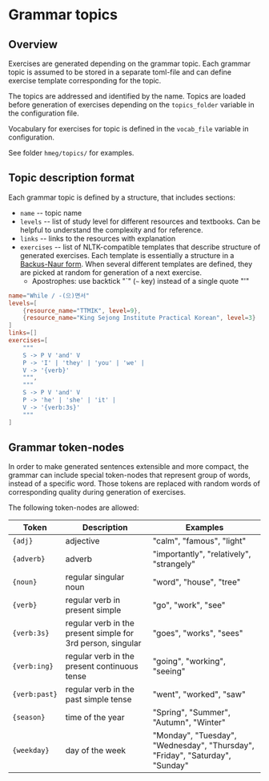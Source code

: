 # Grammar topics

## Overview

Exercises are generated depending on the grammar topic. Each grammar topic is assumed to be stored in
a separate toml-file and can define exercise template corresponding for the topic.

The topics are addressed and identified by the name.
Topics are loaded before generation of exercises depending on the `topics_folder` variable in the configuration file.

Vocabulary for exercises for topic is defined in the `vocab_file` variable in configuration.

See folder `hmeg/topics/` for examples.

## Topic description format

Each grammar topic is defined by a structure, that includes sections:
* `name` -- topic name
* `levels` -- list of study level for different resources and textbooks. Can be helpful to understand the complexity and for reference.
* `links` -- links to the resources with explanation
* `exercises` -- list of NLTK-compatible templates that describe structure of generated exercises.
    Each template is essentially a structure in a [Backus-Naur form](https://en.wikipedia.org/wiki/Backus%E2%80%93Naur_form). 
    When several different templates are defined, they are picked at random for generation of a next exercise.
    * Apostrophes: use backtick "\`" (`~` key) instead of a single quote "'" 

```toml
name="While / -(으)면서"
levels=[
    {resource_name="TTMIK", level=9},
    {resource_name="King Sejong Institute Practical Korean", level=3}
]
links=[]
exercises=[
    """
    S -> P V 'and' V
    P -> 'I' | 'they' | 'you' | 'we' |
    V -> '{verb}'
    """,
    """
    S -> P V 'and' V
    P -> 'he' | 'she' | 'it' |
    V -> '{verb:3s}'
    """
]
```

## Grammar token-nodes

In order to make generated sentences extensible and more compact, the grammar can include special token-nodes
that represent group of words, instead of a specific word. Those tokens are replaced with random words of
corresponding quality during generation of exercises.

The following token-nodes are allowed:

| Token         | Description                                                 | Examples                                                                     |
|---------------|-------------------------------------------------------------|------------------------------------------------------------------------------|
| `{adj}`       | adjective                                                   | "calm", "famous", "light"                                                    |
| `{adverb}`    | adverb                                                      | "importantly", "relatively", "strangely"                                     |
| `{noun}`      | regular singular noun                                       | "word", "house", "tree"                                                      |
| `{verb}`      | regular verb in present simple                              | "go", "work", "see"                                                          |
| `{verb:3s}`   | regular verb in the present simple for 3rd person, singular | "goes", "works", "sees"                                                      |
| `{verb:ing}`  | regular verb in the present continuous tense                | "going", "working", "seeing"                                                 |
| `{verb:past}` | regular verb in the past simple tense                       | "went", "worked", "saw"                                                      |
| `{season}`    | time of the year                                            | "Spring", "Summer", "Autumn", "Winter"                                       |
| `{weekday}`   | day of the week                                             | "Monday", "Tuesday", "Wednesday", "Thursday", "Friday", "Saturday", "Sunday" |
